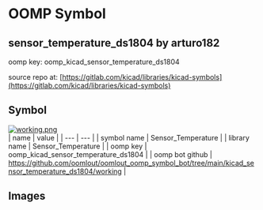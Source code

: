 # OOMP Symbol  
## sensor_temperature_ds1804  by arturo182  
  
oomp key: oomp_kicad_sensor_temperature_ds1804  
  
source repo at: [https://gitlab.com/kicad/libraries/kicad-symbols](https://gitlab.com/kicad/libraries/kicad-symbols)  
## Symbol  
  
[![working.png](working_600.png)](working.png)  
| name | value | 
| --- | --- | 
| symbol name | Sensor_Temperature | 
| library name | Sensor_Temperature | 
| oomp key | oomp_kicad_sensor_temperature_ds1804 | 
| oomp bot github | https://github.com/oomlout/oomlout_oomp_symbol_bot/tree/main/kicad_sensor_temperature_ds1804/working | 
## Images  
